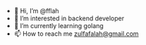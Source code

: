 - 👋 Hi, I’m @fflah
- 👀 I’m interested in backend developer
- 🌱 I’m currently learning golang 
- 📫 How to reach me zulfafalah@gmail.com

<!---
fflah/fflah is a ✨ special ✨ repository because its `README.md` (this file) appears on your GitHub profile.
You can click the Preview link to take a look at your changes.
--->
